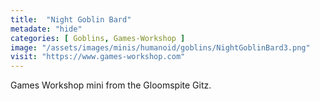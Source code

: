 ```yaml
---
title:  "Night Goblin Bard"
metadate: "hide"
categories: [ Goblins, Games-Workshop ]
image: "/assets/images/minis/humanoid/goblins/NightGoblinBard3.png"
visit: "https://www.games-workshop.com"
---
```

Games Workshop mini from the Gloomspite Gitz.
